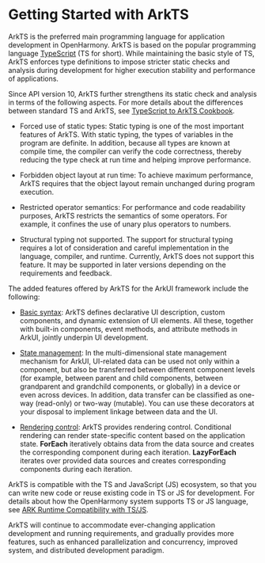 # Getting Started with ArkTS


ArkTS is the preferred main programming language for application development in OpenHarmony. ArkTS is based on the popular programming language [TypeScript](https://www.typescriptlang.org/) (TS for short). While maintaining the basic style of TS, ArkTS enforces type definitions to impose stricter static checks and analysis during development for higher execution stability and performance of applications.


Since API version 10, ArkTS further strengthens its static check and analysis in terms of the following aspects. For more details about the differences between standard TS and ArkTS, see [TypeScript to ArkTS Cookbook](typescript-to-arkts-migration-guide.md).


- Forced use of static types: Static typing is one of the most important features of ArkTS. With static typing, the types of variables in the program are definite. In addition, because all types are known at compile time, the compiler can verify the code correctness, thereby reducing the type check at run time and helping improve performance.

- Forbidden object layout at run time: To achieve maximum performance, ArkTS requires that the object layout remain unchanged during program execution.

- Restricted operator semantics: For performance and code readability purposes, ArkTS restricts the semantics of some operators. For example, it confines the use of unary plus operators to numbers.

- Structural typing not supported. The support for structural typing requires a lot of consideration and careful implementation in the language, compiler, and runtime. Currently, ArkTS does not support this feature. It may be supported in later versions depending on the requirements and feedback.


The added features offered by ArkTS for the ArkUI framework include the following:


- [Basic syntax](arkts-basic-syntax-overview.md): ArkTS defines declarative UI description, custom components, and dynamic extension of UI elements. All these, together with built-in components, event methods, and attribute methods in ArkUI, jointly underpin UI development.

- [State management](arkts-state-management-overview.md): In the multi-dimensional state management mechanism for ArkUI, UI-related data can be used not only within a component, but also be transferred between different component levels (for example, between parent and child components, between grandparent and grandchild components, or globally) in a device or even across devices. In addition, data transfer can be classified as one-way (read-only) or two-way (mutable). You can use these decorators at your disposal to implement linkage between data and the UI.

- [Rendering control](arkts-rendering-control-overview.md): ArkTS provides rendering control. Conditional rendering can render state-specific content based on the application state. **ForEach** iteratively obtains data from the data source and creates the corresponding component during each iteration. **LazyForEach** iterates over provided data sources and creates corresponding components during each iteration.


ArkTS is compatible with the TS and JavaScript (JS) ecosystem, so that you can write new code or reuse existing code in TS or JS for development. For details about how the OpenHarmony system supports TS or JS language, see [ARK Runtime Compatibility with TS/JS](https://gitee.com/openharmony/docs/blob/master/en/application-dev/quick-start/arkts-migration-background.md#ark-runtime-compatibility-with-tsjs).


ArkTS will continue to accommodate ever-changing application development and running requirements, and gradually provides more features, such as enhanced parallelization and concurrency, improved system, and distributed development paradigm.
